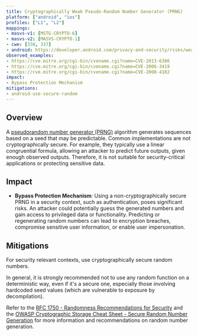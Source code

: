 ```yaml
---
title: Cryptographically Weak Pseudo-Random Number Generator (PRNG)
platform: ["android", "ios"]
profiles: ["L1", "L2"]
mappings:
- masvs-v1: [MSTG-CRYPTO-6]
- masvs-v2: [MASVS-CRYPTO-1]
- cwe: [338, 337]
- android: https://developer.android.com/privacy-and-security/risks/weak-prng
observed_examples: 
- https://cve.mitre.org/cgi-bin/cvename.cgi?name=CVE-2013-6386
- https://cve.mitre.org/cgi-bin/cvename.cgi?name=CVE-2006-3419
- https://cve.mitre.org/cgi-bin/cvename.cgi?name=CVE-2008-4102
impact:
- Bypass Protection Mechanism
mitigations:
- android-use-secure-random
---
```


## Overview

A [pseudorandom number generator (PRNG)](https://en.wikipedia.org/wiki/Pseudorandom_number_generator) algorithm generates sequences based on a seed that may be predictable. Common implementations are not cryptographically secure. For example, they typically use a linear congruential formula, allowing an attacker to predict future outputs, given enough observed outputs. Therefore, it is not suitable for security-critical applications or protecting sensitive data.

## Impact

- **Bypass Protection Mechanism**: Using a non-cryptographically secure PRNG in a security context, such as authentication, poses significant risks. An attacker could potentially guess the generated numbers and gain access to privileged data or functionality. Predicting or regenerating random numbers can lead to encryption breaches, compromise sensitive user information, or enable user impersonation.

## Mitigations

For security relevant contexts, use cryptographically secure random numbers.

In general, it is strongly recommended not to use any random function on a deterministic way, even if it's a secure one, especially those involving hardcoded seed values (which are vulnerable to exposure by decompilation).

Refer to the [RFC 1750 - Randomness Recommendations for Security](https://www.ietf.org/rfc/rfc1750.txt) and the [OWASP Cryptographic Storage Cheat Sheet  - Secure Random Number Generation](https://cheatsheetseries.owasp.org/cheatsheets/Cryptographic_Storage_Cheat_Sheet.html#secure-random-number-generation) for more information and recommendations on random number generation.
